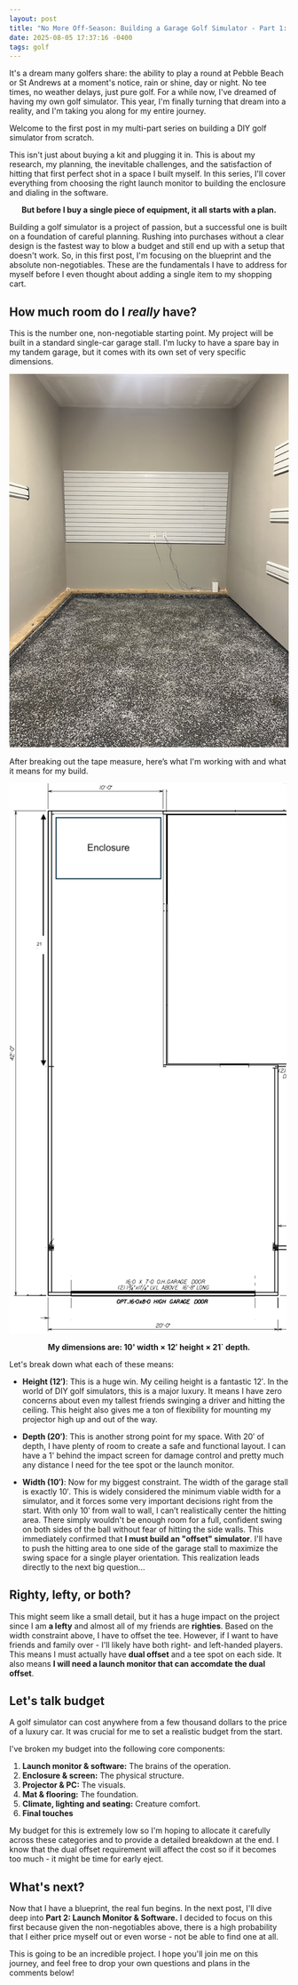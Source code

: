 ```yaml
---
layout: post
title: "No More Off-Season: Building a Garage Golf Simulator - Part 1: Introduction"
date: 2025-08-05 17:37:16 -0400
tags: golf
---
```

It's a dream many golfers share: the ability to play a round at Pebble Beach or St Andrews at a moment's notice, rain or shine, day or night. No tee times, no weather delays, just pure golf. For a while now, I've dreamed of having my own golf simulator. This year, I'm finally turning that dream into a reality, and I'm taking you along for my entire journey.

Welcome to the first post in my multi-part series on building a DIY golf simulator from scratch.

This isn't just about buying a kit and plugging it in. This is about my research, my planning, the inevitable challenges, and the satisfaction of hitting that first perfect shot in a space I built myself. In this series, I'll cover everything from choosing the right launch monitor to building the enclosure and dialing in the software.

<p align="center"><b>But before I buy a single piece of equipment, it all starts with a plan.</b></p>

Building a golf simulator is a project of passion, but a successful one is built on a foundation of careful planning. Rushing into purchases without a clear design is the fastest way to blow a budget and still end up with a setup that doesn't work. So, in this first post, I'm focusing on the blueprint and the absolute non-negotiables. These are the fundamentals I have to address for myself before I even thought about adding a single item to my shopping cart.

## How much room do I *really* have?

This is the number one, non-negotiable starting point. My project will be built in a standard single-car garage stall. I'm lucky to have a spare bay in my tandem garage, but it comes with its own set of very specific dimensions. 

![Garage photo](/hobbies/golf/images/Photo_1.jpeg)

After breaking out the tape measure, here’s what I'm working with and what it means for my build.

![Floor plan](/hobbies/golf/images/Floor_plan_1.png)

<p align="center"><b>My dimensions are: 10' width × 12′ height × 21` depth.</b></p>

Let's break down what each of these means:

- **Height (12′)**: This is a huge win. My ceiling height is a fantastic 12′. In the world of DIY golf simulators, this is a major luxury. It means I have zero concerns about even my tallest friends swinging a driver and hitting the ceiling. This height also gives me a ton of flexibility for mounting my projector high up and out of the way.

- **Depth (20′)**: This is another strong point for my space. With 20′ of depth, I have plenty of room to create a safe and functional layout. I can have a 1' behind the impact screen for damage control and pretty much any distance I need for the tee spot or the launch monitor.

- **Width (10′)**: Now for my biggest constraint. The width of the garage stall is exactly 10′. This is widely considered the minimum viable width for a simulator, and it forces some very important decisions right from the start. With only 10′ from wall to wall, I can’t realistically center the hitting area. There simply wouldn't be enough room for a full, confident swing on both sides of the ball without fear of hitting the side walls. This immediately confirmed that **I must build an "offset" simulator**. I'll have to push the hitting area to one side of the garage stall to maximize the swing space for a single player orientation. This realization leads directly to the next big question...

## Righty, lefty, or both?

This might seem like a small detail, but it has a huge impact on the project since I am **a lefty** and almost all of my friends are **righties**. 
Based on the width constraint above, I have to offset the tee. However, if I want to have friends and family over - I'll likely have both right- and left-handed players. This means I must actually have **dual offset** and a tee spot on each side. It also means **I will need a launch monitor that can accomdate the dual offset**.


## Let's talk budget

A golf simulator can cost anywhere from a few thousand dollars to the price of a luxury car. It was crucial for me to set a realistic budget from the start.

I've broken my budget into the following core components:
1.  **Launch monitor & software:** The brains of the operation.
2.  **Enclosure & screen:** The physical structure.
3.  **Projector & PC:** The visuals.
4.  **Mat & flooring:** The foundation.
5.  **Climate, lighting and seating:** Creature comfort.
6.  **Final touches**

My budget for this is extremely low so I'm hoping to allocate it carefully across these categories and to provide a detailed breakdown at the end. I know that the dual offset requirement will affect the cost so if it becomes too much - it might be time for early eject.

## What's next?

Now that I have a blueprint, the real fun begins. In the next post, I'll dive deep into **Part 2: Launch Monitor & Software.** I decided to focus on this first because given the non-negotiables above, there is a high probability that I either price myself out or even worse - not be able to find one at all.

This is going to be an incredible project. I hope you'll join me on this journey, and feel free to drop your own questions and plans in the comments below!
